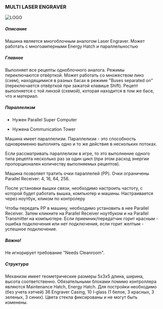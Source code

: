 ### MULTI LASER ENGRAVER

![LOGO](https://gtimpact.space/media/gregtech/ParLaser.png)

##### Описание

Машина является многоблочным аналогом Laser Engraver. Может работать с многоамперными Energy Hatch и параллельностью

##### Главное

Выполняет все рецепты одноблочного аналога. Режимы переключаются отвёрткой. Может работать со множеством линз (схем), находящимися в разных басах в режиме "Buses separated on" (переключается отвёрткой при зажатой клавише Shift). Рецепт выполняется с той линзой (схемой), которая находится в том же басе, что и материал.

##### Параллелизм

- Нужен Parallel Super Computer


- Нужена Communication Tower

Машина имеет параллелизм. Параллелизм - это способность одновременно выполнять одно и то же действие в нескольких потоках.


Если рассматривать параллелизм в игре, то это выполнение одного типа рецепта несколько раз за один цикл (при этом расход энергии  пропорционален количеству выполняемых рецептов).


Машина позволяет тратить очки параллелей (PP). Очки ограничены Parallel Receiver: 4, 16, 64, 256.


После установки вышки связи, необходимо настроить частоту, с которой будет работать вышка, компьютер и машины. Настраивается через ноутбук, кликом по контролеру


Чтобы передать PP в машину, необходимо установить в нее Parallel Receiver. Затем кликните на Parallel Receiver ноутбуком и на Parallel Transmitter на компьютере. Если приемник/передатчик горит красным - ошибка подключения или нет подключения, если горит желтым - успешное подключение.

##### Важно!

Не игнорирует требование "Needs Cleanroom".

##### Структура

Механизм имеет геометрические размеры 5х3х5 длина, ширина, высота соответственно. Обязательными блоками помимо контроллера являются Maintenance Hatch, Energy Hatch. Для постройки необходимо (без учета хэтчей) 36 Engraver Casing, 10 I-glass (1 белое, 3 красных, 3 зеленых, 3 синих). Цвета стекла фиксированы и не могут быть изменены.

